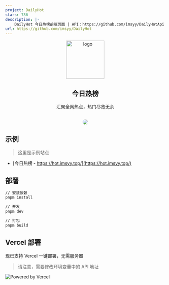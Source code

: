 ```yaml
---
project: DailyHot
stars: 786
description: |-
    DailyHot 今日热榜前端页面 | API：https://github.com/imsyy/DailyHotApi
url: https://github.com/imsyy/DailyHot
---
```


<div align="center">
<img alt="logo" height="120" src="./public/favicon.png" width="120"/>
<h2>今日热榜</h2>
<p>汇聚全网热点，热门尽览无余</p>
<br />
<img src="./screenshots/main.jpg" style="border-radius: 16px" />
</div>


## 示例

> 这里是示例站点

- [今日热榜 - https://hot.imsyy.top/](https://hot.imsyy.top/)


## 部署

```bash
// 安装依赖
pnpm install

// 开发
pnpm dev

// 打包
pnpm build
```

## Vercel 部署

现已支持 Vercel 一键部署，无需服务器

> 请注意，需要修改环境变量中的 API 地址

![Powered by Vercel](./public/ico/powered-by-vercel.svg)

